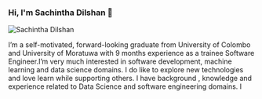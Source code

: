 ### Hi, I'm Sachintha Dilshan 👋

![Sachintha Dilshan](https://github.com/SachinthaDilshan96/SachinthaDilshan96/assets/66704957/b83f72b0-0f99-4226-8d18-34a91b786f22)

I’m a self-motivated, forward-looking graduate from University of Colombo and University of Moratuwa with 9 months experience as a trainee Software Engineer.I’m very much interested in software development, machine learning and data science domains. I do like to explore new technologies and love learn while supporting others. I have background , knowledge and experience related to Data Science and software engineering domains. I
<!--
**SachinthaDilshan96/SachinthaDilshan96** is a ✨ _special_ ✨ repository because its `README.md` (this file) appears on your GitHub profile.

Here are some ideas to get you started:

- 🔭 I’m currently working on ...
- 🌱 I’m currently learning ...
- 👯 I’m looking to collaborate on ...
- 🤔 I’m looking for help with ...
- 💬 Ask me about ...
- 📫 How to reach me: ...
- 😄 Pronouns: ...
- ⚡ Fun fact: ...
-->
